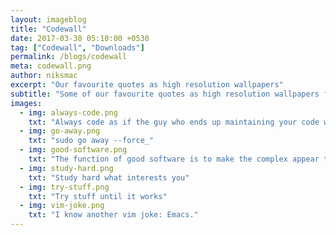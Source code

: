 ```yaml
---
layout: imageblog
title: "Codewall"
date: 2017-03-30 05:10:00 +0530
tag: ["Codewall", "Downloads"]
permalink: /blogs/codewall
meta: codewall.png
author: niksmac
excerpt: "Our favourite quotes as high resolution wallpapers"
subtitle: "Some of our favourite quotes as high resolution wallpapers for the nerds."
images:
  - img: always-code.png
    txt: "Always code as if the guy who ends up maintaining your code will be a violent psychopath who knows where you live."
  - img: go-away.png
    txt: "sudo go away --force_"
  - img: good-software.png
    txt: "The function of good software is to make the complex appear to be simple"
  - img: study-hard.png
    txt: "Study hard what interests you"
  - img: try-stuff.png
    txt: "Try stuff until it works"
  - img: vim-joke.png
    txt: "I know another vim joke: Emacs."
---
```

